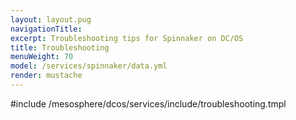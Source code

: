 ```yaml
---
layout: layout.pug
navigationTitle:
excerpt: Troubleshooting tips for Spinnaker on DC/OS
title: Troubleshooting
menuWeight: 70
model: /services/spinnaker/data.yml
render: mustache
---
```


#include /mesosphere/dcos/services/include/troubleshooting.tmpl
